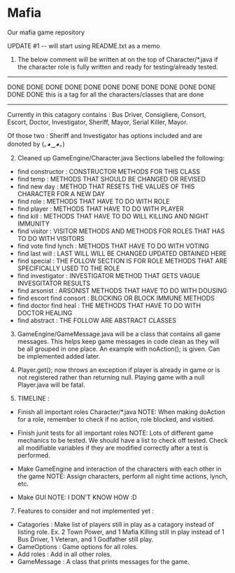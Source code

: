 # Mafia
Our mafia game repository

UPDATE #1 -- will start using README.txt as a memo

1) The below comment will be written at on the top of Character/*.java if the character role
is fully written and ready for testing/already tested.
******************************************************************
DONE DONE DONE DONE DONE DONE DONE DONE DONE DONE DONE DONE DONE
this is a tag for all the characters/classes that are done
*******************************************************************

Currently in this catagory contains : Bus Driver, Consigliere, Consort, Escort, Doctor, 
Investigator, Sheriff, Mayor, Serial Killer, Mayor.

Of those two : Sheriff and Investigator has options included and are donoted by (｡◕‿◕｡)

2) Cleaned up GameEngine/Character.java
Sections labelled the following:
- find constructor : CONSTRUCTOR METHODS FOR THIS CLASS
- find temp : METHODS THAT SHOULD BE CHANGED OR REVISED
- find new day : METHOD THAT RESETS THE VALUES OF THIS CHARACTER FOR A NEW DAY
- find role : METHODS THAT HAVE TO DO WITH ROLE
- find player : METHODS THAT HAVE TO DO WITH PLAYER
- find kill : METHODS THAT HAVE TO DO WILL KILLING AND NIGHT IMMUNITY
- find visitor : VISITOR METHODS AND METHODS FOR ROLES THAT HAS TO DO WITH VISITORS
- find vote find lynch : METHODS THAT HAVE TO DO WITH VOTING
- find last will : LAST WILL WILL BE CHANGED UPDATED OBTAINED HERE
- find special : THE FOLLOW SECTION IS FOR ROLE METHODS THAT ARE SPECIFICALLY USED TO THE ROLE
- find investigator : INVESTIGATOR METHOD THAT GETS VAGUE INVESGITATOR RESULTS
- find arsonist : ARSONIST METHODS THAT HAVE TO DO WITH DOUSING
- find escort find consort : BLOCKING OR BLOCK IMMUNE METHODS
- find doctor find heal : THE METHODS THAT HAVE TO DO WITH DOCTOR HEALING
- find abstract : THE FOLLOW ARE ABSTRACT CLASSES

3) GameEngine/GameMessage.java will be a class that contains all game messages. This helps keep
game messages in code clean as they will be all grouped in one place. An example with noAction();
is given. Can be implemented added later.

4) Player.get(); now throws an exception if player is already in game or is not registered rather
than returning null. Playing game with a null Player.java will be fatal.

5) TIMELINE :
- Finish all important roles Character/*.java
NOTE: When making doAction for a role, remember to check if no action, role blocked, and visitied.

- Finish junit tests for all important roles
NOTE: Lots of different game mechanics to be tested. We should have a list to check off tested.
Check all modifiable variables if they are modified correctly after a test is performed.

- Make GameEngine and interaction of the characters with each other in the game
NOTE: Assign characters, perform all night time actions, lynch, etc.

- Make GUI
NOTE: I DON'T KNOW HOW :D

7) Features to consider and not implemented yet :
- Catagories : Make list of players still in play as a catagory instead of listing role.
Ex. 2 Town Power, and 1 Mafia Killing still in play instead of 1 Bus Driver, 1 Veteran, and 
1 Godfather still play.
- GameOptions : Game options for all roles.
- Add roles : Add in all other roles.
- GameMessage : A class that prints messages for the game.

